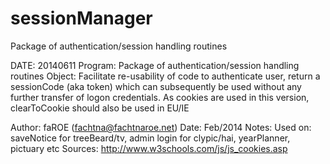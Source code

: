sessionManager
==============

Package of authentication/session handling routines

DATE:     20140611
Program:  Package of authentication/session handling routines
Object: Facilitate re-usability of code to authenticate user, return a sessionCode
       (aka token) which can subsequently be used without any further transfer of
       logon credentials.
       As cookies are used in this version, clearToCookie should also be used in EU/IE

Author: faROE (fachtna@fachtnaroe.net)
Date: Feb/2014
Notes:
Used on:  saveNotice for treeBeard/tv, admin login for clypic/hai, yearPlanner, pictuary etc
Sources: http://www.w3schools.com/js/js_cookies.asp
